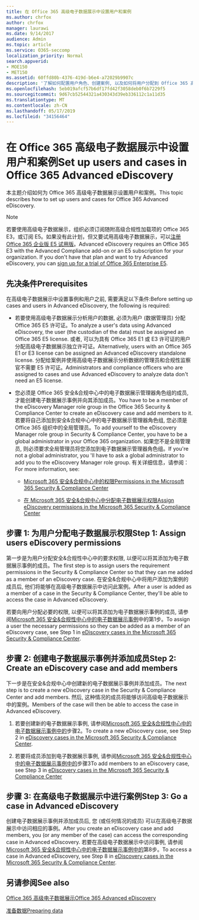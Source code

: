```yaml
---
title: 在 Office 365 高级电子数据展示中设置用户和案例
ms.author: chrfox
author: chrfox
manager: laurawi
ms.date: 9/14/2017
audience: Admin
ms.topic: article
ms.service: O365-seccomp
localization_priority: Normal
search.appverid:
- MOE150
- MET150
ms.assetid: 60ffd80b-4376-419d-b6e4-a72029b9907c
description: '了解如何配置用户角色、创建案例, 以及如何将用户分配到 Office 365 高级电子数据展示中的案例。  '
ms.openlocfilehash: 5eb019afcf57b6df17fd42f3058deb0f6b7229f5
ms.sourcegitcommit: 9d67cb52544321a430343d39eb336112c1a11d35
ms.translationtype: MT
ms.contentlocale: zh-CN
ms.lasthandoff: 05/17/2019
ms.locfileid: "34156464"
---
```

# <a name="set-up-users-and-cases-in-office-365-advanced-ediscovery"></a><span data-ttu-id="9a73a-103">在 Office 365 高级电子数据展示中设置用户和案例</span><span class="sxs-lookup"><span data-stu-id="9a73a-103">Set up users and cases in Office 365 Advanced eDiscovery</span></span>

<span data-ttu-id="9a73a-104">本主题介绍如何为 Office 365 高级电子数据展示设置用户和案例。</span><span class="sxs-lookup"><span data-stu-id="9a73a-104">This topic describes how to set up users and cases for Office 365 Advanced eDiscovery.</span></span>
  
> [!NOTE]
> <span data-ttu-id="9a73a-p101">若要使用高级电子数据展示，组织必须订阅随附高级合规性加载项的 Office 365 E3，或订阅 E5。如果没有此计划，但又要试用高级电子数据展示，可以[注册 Office 365 企业版 E5 试用版](https://go.microsoft.com/fwlink/p/?LinkID=698279)。</span><span class="sxs-lookup"><span data-stu-id="9a73a-p101">Advanced eDiscovery requires an Office 365 E3 with the Advanced Compliance add-on or an E5 subscription for your organization. If you don't have that plan and want to try Advanced eDiscovery, you can [sign up for a trial of Office 365 Enterprise E5](https://go.microsoft.com/fwlink/p/?LinkID=698279).</span></span> 
  
## <a name="prerequisites"></a><span data-ttu-id="9a73a-107">先决条件</span><span class="sxs-lookup"><span data-stu-id="9a73a-107">Prerequisites</span></span>

<span data-ttu-id="9a73a-108">在高级电子数据展示中设置事例和用户之前, 需要满足以下条件:</span><span class="sxs-lookup"><span data-stu-id="9a73a-108">Before setting up cases and users in Advanced eDiscovery, the following is required:</span></span>
  
- <span data-ttu-id="9a73a-109">若要使用高级电子数据展示分析用户的数据, 必须为用户 (数据管理员) 分配 Office 365 E5 许可证。</span><span class="sxs-lookup"><span data-stu-id="9a73a-109">To analyze a user's data using Advanced eDiscovery, the user (the custodian of the data) must be assigned an Office 365 E5 license.</span></span> <span data-ttu-id="9a73a-110">或者, 可以为具有 Office 365 E1 或 E3 许可证的用户分配高级电子数据展示独立许可证。</span><span class="sxs-lookup"><span data-stu-id="9a73a-110">Alternatively, users with an Office 365 E1 or E3 license can be assigned an Advanced eDiscovery standalone license.</span></span> <span data-ttu-id="9a73a-111">分配给案例并使用高级电子数据展示分析数据的管理员和合规性监察官不需要 E5 许可证。</span><span class="sxs-lookup"><span data-stu-id="9a73a-111">Administrators and compliance officers who are assigned to cases and use Advanced eDiscovery to analyze data don't need an E5 license.</span></span> 
    
- <span data-ttu-id="9a73a-112">您必须是 Office 365 安全&amp;合规中心中的电子数据展示管理器角色组的成员, 才能创建电子数据展示事例并向其添加成员。</span><span class="sxs-lookup"><span data-stu-id="9a73a-112">You have to be a member of the eDiscovery Manager role group in the Office 365 Security &amp; Compliance Center to create an eDiscovery case and add members to it.</span></span> <span data-ttu-id="9a73a-113">若要将自己添加到安全&amp;合规中心中的电子数据展示管理器角色组, 您必须是 Office 365 组织中的全局管理员。</span><span class="sxs-lookup"><span data-stu-id="9a73a-113">To add yourself to the eDiscovery Manager role group in Security &amp; Compliance Center, you have to be a global administrator in your Office 365 organization.</span></span> <span data-ttu-id="9a73a-114">如果您不是全局管理员, 则必须要求全局管理员将您添加到电子数据展示管理器角色组。</span><span class="sxs-lookup"><span data-stu-id="9a73a-114">If you're not a global administrator, you 'll have to ask a global administrator to add you to the eDiscovery Manager role group.</span></span> <span data-ttu-id="9a73a-115">有关详细信息，请参阅：</span><span class="sxs-lookup"><span data-stu-id="9a73a-115">For more information, see:</span></span>
    
  - [<span data-ttu-id="9a73a-116">Microsoft 365 安全&amp;合规中心中的权限</span><span class="sxs-lookup"><span data-stu-id="9a73a-116">Permissions in the Microsoft 365 Security &amp; Compliance Center</span></span>](permissions-in-the-security-and-compliance-center.md)
    
  - [<span data-ttu-id="9a73a-117">在 Microsoft 365 安全&amp;合规中心中分配电子数据展示权限</span><span class="sxs-lookup"><span data-stu-id="9a73a-117">Assign eDiscovery permissions in the Microsoft‍ 365 Security &amp; Compliance Center</span></span>](assign-ediscovery-permissions.md)
    
## <a name="step-1-assign-users-ediscovery-permissions"></a><span data-ttu-id="9a73a-118">步骤 1: 为用户分配电子数据展示权限</span><span class="sxs-lookup"><span data-stu-id="9a73a-118">Step 1: Assign users eDiscovery permissions</span></span>

<span data-ttu-id="9a73a-119">第一步是为用户分配安全&amp;合规性中心中的要求权限, 以便可以将其添加为电子数据展示事例的成员。</span><span class="sxs-lookup"><span data-stu-id="9a73a-119">The first step is to assign users the requirement permissions in the Security &amp; Compliance Center so that they can me added as a member of an eDiscovery case.</span></span> <span data-ttu-id="9a73a-120">在安全&amp;合规中心中将用户添加为案例的成员后, 他们将能够在高级电子数据展示中访问此案例。</span><span class="sxs-lookup"><span data-stu-id="9a73a-120">After a user is added as a member of a case in the Security &amp; Compliance Center, they'll be able to access the case in Advanced eDiscovery.</span></span>
  
<span data-ttu-id="9a73a-121">若要向用户分配必要的权限, 以便可以将其添加为电子数据展示事例的成员, 请参阅[Microsoft 365 安全&amp;合规性中心中的电子数据展示事例](ediscovery-cases.md#step-1-assign-ediscovery-permissions-to-potential-case-members)中的第1步。</span><span class="sxs-lookup"><span data-stu-id="9a73a-121">To assign a user the necessary permissions so they can be added as a member of an eDiscovery case, see Step 1 in [eDiscovery cases in the Microsoft 365 Security &amp; Compliance Center](ediscovery-cases.md#step-1-assign-ediscovery-permissions-to-potential-case-members).</span></span>
  
## <a name="step-2-create-an-ediscovery-case-and-add-members"></a><span data-ttu-id="9a73a-122">步骤 2: 创建电子数据展示事例并添加成员</span><span class="sxs-lookup"><span data-stu-id="9a73a-122">Step 2: Create an eDiscovery case and add members</span></span>

<span data-ttu-id="9a73a-123">下一步是在安全&amp;合规中心中创建新的电子数据展示事例并添加成员。</span><span class="sxs-lookup"><span data-stu-id="9a73a-123">The next step is to create a new eDiscovery case in the Security &amp; Compliance Center and add members.</span></span> <span data-ttu-id="9a73a-124">然后, 这种情况的成员将能够访问高级电子数据展示中的案例。</span><span class="sxs-lookup"><span data-stu-id="9a73a-124">Members of the case will then be able to access the case in Advanced eDiscovery.</span></span>
  
1. <span data-ttu-id="9a73a-125">若要创建新的电子数据展示事例, 请参阅[Microsoft 365 安全&amp;合规性中心中的电子数据展示事例中的](ediscovery-cases.md#step-2-create-a-new-case)步骤2。</span><span class="sxs-lookup"><span data-stu-id="9a73a-125">To create a new eDiscovery case, see Step 2 in [eDiscovery cases in the Microsoft 365 Security &amp; Compliance Center](ediscovery-cases.md#step-2-create-a-new-case).</span></span>
    
2. <span data-ttu-id="9a73a-126">若要将成员添加到电子数据展示事例, 请参阅[Microsoft 365 安全&amp;合规性中心中的电子数据展示事例中的](ediscovery-cases.md#step-3-add-members-to-a-case)步骤3</span><span class="sxs-lookup"><span data-stu-id="9a73a-126">To add members to an eDiscovery case, see Step 3 in [eDiscovery cases in the Microsoft 365 Security &amp; Compliance Center](ediscovery-cases.md#step-3-add-members-to-a-case)</span></span>
    
## <a name="step-3-go-a-case-in-advanced-ediscovery"></a><span data-ttu-id="9a73a-127">步骤 3: 在高级电子数据展示中进行案例</span><span class="sxs-lookup"><span data-stu-id="9a73a-127">Step 3: Go a case in Advanced eDiscovery</span></span>

<span data-ttu-id="9a73a-128">创建电子数据展示事例并添加成员后, 您 (或任何情况的成员) 可以在高级电子数据展示中访问相应的事例。</span><span class="sxs-lookup"><span data-stu-id="9a73a-128">After you create an eDiscovery case and add members, you (or any member of the case) can access the corresponding case in Advanced eDiscovery.</span></span> <span data-ttu-id="9a73a-129">若要在高级电子数据展示中访问事例, 请参阅[Microsoft 365 安全&amp;合规性中心中的电子数据展示事例中的](ediscovery-cases.md#step-8-go-to-the-case-in-advanced-ediscovery)第8步。</span><span class="sxs-lookup"><span data-stu-id="9a73a-129">To access a case in Advanced eDiscovery, see Step 8 in [eDiscovery cases in the Microsoft 365 Security &amp; Compliance Center](ediscovery-cases.md#step-8-go-to-the-case-in-advanced-ediscovery).</span></span>
  
## <a name="see-also"></a><span data-ttu-id="9a73a-130">另请参阅</span><span class="sxs-lookup"><span data-stu-id="9a73a-130">See also</span></span>

[<span data-ttu-id="9a73a-131">Office 365 高级电子数据展示</span><span class="sxs-lookup"><span data-stu-id="9a73a-131">Office 365 Advanced eDiscovery</span></span>](office-365-advanced-ediscovery.md)
  
[<span data-ttu-id="9a73a-132">准备数据</span><span class="sxs-lookup"><span data-stu-id="9a73a-132">Preparing data</span></span>](prepare-data-for-advanced-ediscovery.md)
 